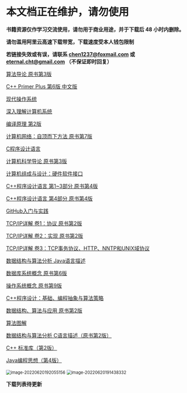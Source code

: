 # 本文档正在维护，请勿使用

**书籍资源仅作学习交流使用，请勿用于商业用途，并于下载后 48 小时内删除。**

**请勿滥用阿里云高速下载带宽，下载速度受本人钱包限制**

**若链接失效或有误，请联系 chen1237@foxmail.com 或 eternal.cht@gmail.com （不保证即时回复）** 

[算法导论 原书第3版](https://nme-file.oss-cn-hangzhou.aliyuncs.com/github/zstu-study/itbooks/%E7%AE%97%E6%B3%95%E5%AF%BC%E8%AE%BA%EF%BC%88%E5%8E%9F%E4%B9%A6%E7%AC%AC3%E7%89%88%EF%BC%89%20%28Thomas%20H.Cormen%2CCharles%20E.Leiserson%20etc.%29%20%28z-lib.org%29.pdf)

[C++ Primer Plus 第6版 中文版](https://nme-file.oss-cn-hangzhou.aliyuncs.com/github/zstu-study/itbooks/C%2B%2B%20Primer%20Plus%20%E7%AC%AC6%E7%89%88%20%E4%B8%AD%E6%96%87%E7%89%88%20%28Stephen%20Prata%29%20%28z-lib.org%29.pdf)

[现代操作系统](https://nme-file.oss-cn-hangzhou.aliyuncs.com/github/zstu-study/itbooks/%E7%8E%B0%E4%BB%A3%E6%93%8D%E4%BD%9C%E7%B3%BB%E7%BB%9F%20%28Andrew%20S.%20Tanenbaum%2C%20Herbert%20Bos%29%20%28z-lib.org%29.pdf)

[深入理解计算机系统](https://nme-file.oss-cn-hangzhou.aliyuncs.com/github/zstu-study/itbooks/%E6%B7%B1%E5%85%A5%E7%90%86%E8%A7%A3%E8%AE%A1%E7%AE%97%E6%9C%BA%E7%B3%BB%E7%BB%9F%20%28Randal%20E.%20Bryant%2C%20David%20R.%20O%E2%80%99Hallaron%29%20%28z-lib.org%29.pdf)

[编译原理 第2版](https://nme-file.oss-cn-hangzhou.aliyuncs.com/github/zstu-study/itbooks/%E7%BC%96%E8%AF%91%E5%8E%9F%E7%90%86%EF%BC%88%E7%AC%AC2%E7%89%88%EF%BC%89%20%28%20etc.%29%20%28z-lib.org%29.pdf)

[计算机网络：自顶而下方法 原书第7版](https://nme-file.oss-cn-hangzhou.aliyuncs.com/github/zstu-study/itbooks/%E8%AE%A1%E7%AE%97%E6%9C%BA%E7%BD%91%E7%BB%9C%EF%BC%88%E5%8E%9F%E4%B9%A6%E7%AC%AC7%E7%89%88%EF%BC%89%20%E8%87%AA%E9%A1%B6%E5%90%91%E4%B8%8B%E6%96%B9%E6%B3%95%20%28James%20F.%20Kurose%20Keith%20W.%20Ross%29%20%28z-lib.org%29.pdf)

[C程序设计语言](https://nme-file.oss-cn-hangzhou.aliyuncs.com/github/zstu-study/itbooks/C%E7%A8%8B%E5%BA%8F%E8%AE%BE%E8%AE%A1%E8%AF%AD%E8%A8%80%20%28Kernighan%2C%20Ritchie%29%20%28z-lib.org%29.pdf)

[计算机科学导论 原书第3版](https://nme-file.oss-cn-hangzhou.aliyuncs.com/github/zstu-study/itbooks/%E8%AE%A1%E7%AE%97%E6%9C%BA%E7%A7%91%E5%AD%A6%E5%AF%BC%E8%AE%BA%20-%20%E5%8E%9F%E4%B9%A6%E7%AC%AC3%E7%89%88%20%28%E8%B4%9D%E8%B5%AB%E9%B2%81%E5%85%B9%C2%B7%E4%BD%9B%E7%BD%97%E8%B5%9E%29%20%28z-lib.org%29.pdf)

[计算机组成与设计：硬件软件接口](https://nme-file.oss-cn-hangzhou.aliyuncs.com/github/zstu-study/itbooks/%E8%AE%A1%E7%AE%97%E6%9C%BA%E7%BB%84%E6%88%90%E4%B8%8E%E8%AE%BE%E8%AE%A1%EF%BC%9A%E7%A1%AC%E4%BB%B6%E8%BD%AF%E4%BB%B6%E6%8E%A5%E5%8F%A3%20%28David%20A.%20Patterson%2C%20John%20L.%20Hennessy%29%20%28z-lib.org%29.pdf)

[C++程序设计语言 第1~3部分 原书第4版](https://nme-file.oss-cn-hangzhou.aliyuncs.com/github/zstu-study/itbooks/C%2B%2B%E7%A8%8B%E5%BA%8F%E8%AE%BE%E8%AE%A1%E8%AF%AD%E8%A8%80.%E7%AC%AC1%EF%BD%9E3%E9%83%A8%E5%88%86.%E5%8E%9F%E4%B9%A6%E7%AC%AC4%E7%89%88%20%28Bjarne%20Stroustrup%29%20%28z-lib.org%29.pdf)

[C++程序设计语言 第4部分 原书第4版](https://nme-file.oss-cn-hangzhou.aliyuncs.com/github/zstu-study/itbooks/C%2B%2B%20%E7%A8%8B%E5%BA%8F%E8%AE%BE%E8%AE%A1%E8%AF%AD%E8%A8%80%EF%BC%9A%E7%AC%AC4%E9%83%A8%E5%88%86%20%E6%A0%87%E5%87%86%E5%BA%93%EF%BC%88%E5%8E%9F%E4%B9%A6%E7%AC%AC4%E7%89%88%20%28Bjarne%20Stroustrup%29%20%28z-lib.org%29.pdf)

[GitHub入门与实践](https://nme-file.oss-cn-hangzhou.aliyuncs.com/github/zstu-study/itbooks/GitHub%E5%85%A5%E9%97%A8%E4%B8%8E%E5%AE%9E%E8%B7%B5%20%28%E5%A4%A7%E5%A1%9A%E5%BC%98%E8%AE%B0%29%20%28z-lib.org%29.pdf)

[TCP/IP详解 卷1：协议 原书第2版](https://nme-file.oss-cn-hangzhou.aliyuncs.com/github/zstu-study/itbooks/TCPIP%E8%AF%A6%E8%A7%A3%20%E5%8D%B71%EF%BC%9A%E5%8D%8F%E8%AE%AE%EF%BC%88%E5%8E%9F%E4%B9%A6%E7%AC%AC2%E7%89%88%EF%BC%89%20%28%E5%87%AF%E6%96%87.R.%E7%A6%8F%E5%B0%94%2CW.%E7%90%86%E6%9F%A5%E5%BE%B7.%E5%8F%B2%E8%92%82%E6%96%87%E6%96%AF%29%20%28z-lib.org%29.pdf)

[TCP/IP详解 卷2：实现 原书第2版](https://nme-file.oss-cn-hangzhou.aliyuncs.com/github/zstu-study/itbooks/TCPIP%E8%AF%A6%E8%A7%A3%20%E5%8D%B72%EF%BC%9A%E5%AE%9E%E7%8E%B0%EF%BC%88%E5%8E%9F%E4%B9%A6%E7%AC%AC2%E7%89%88%EF%BC%89%20%28Kevin%20R.%20Fall%20W.%20Richard%20Stevens%29%20%28z-lib.org%29.pdf)

[TCP/IP详解 卷3：TCP事务协议、HTTP、NNTP和UNIX域协议](https://nme-file.oss-cn-hangzhou.aliyuncs.com/github/zstu-study/itbooks/tcpip%E8%AF%A6%E8%A7%A3%20%E5%8D%B73%EF%BC%9Atcp%E4%BA%8B%E5%8A%A1%E5%8D%8F%E8%AE%AE%E3%80%81http%E3%80%81nntp%E5%92%8Cunix%E5%9F%9F%E5%8D%8F%E8%AE%AE%20%28W.%20%E7%90%86%E6%9F%A5%E5%BE%B7%C2%B7%E5%8F%B2%E8%92%82%E6%96%87%E6%96%AF%29%20%28z-lib.org%29.pdf)

[数据结构与算法分析 Java语言描述](https://nme-file.oss-cn-hangzhou.aliyuncs.com/github/zstu-study/itbooks/%E6%95%B0%E6%8D%AE%E7%BB%93%E6%9E%84%E4%B8%8E%E7%AE%97%E6%B3%95%E5%88%86%E6%9E%90%20Java%E8%AF%AD%E8%A8%80%E6%8F%8F%E8%BF%B0%3DData%20Structures%20and%20Algorithm%20Analysis%20in%20Java%20%28%E9%9F%A6%E6%96%AF%20%28Mark%20Allen%20Weiss%29%2C%E5%86%AF%E8%88%9C%E7%8E%BA%29%20%28z-lib.org%29.pdf)

[数据库系统概念 原书第6版](https://nme-file.oss-cn-hangzhou.aliyuncs.com/github/zstu-study/itbooks/%E6%95%B0%E6%8D%AE%E5%BA%93%E7%B3%BB%E7%BB%9F%E6%A6%82%E5%BF%B5%20%EF%BC%88%E5%8E%9F%E4%B9%A6%E7%AC%AC6%E7%89%88%EF%BC%89%20%28%20etc.%29%20%28z-lib.org%29.pdf)

[操作系统概念 原书第9版](https://nme-file.oss-cn-hangzhou.aliyuncs.com/github/zstu-study/itbooks/%E6%93%8D%E4%BD%9C%E7%B3%BB%E7%BB%9F%E6%A6%82%E5%BF%B5%EF%BC%88%E5%8E%9F%E4%B9%A6%E7%AC%AC9%E7%89%88%EF%BC%89%20%28%20etc.%29%20%28z-lib.org%29.pdf)

[C++程序设计：基础、编程抽象与算法策略](https://nme-file.oss-cn-hangzhou.aliyuncs.com/github/zstu-study/itbooks/C%2B%2B%E7%A8%8B%E5%BA%8F%E8%AE%BE%E8%AE%A1%20%E5%9F%BA%E7%A1%80%E3%80%81%E7%BC%96%E7%A8%8B%E6%8A%BD%E8%B1%A1%E4%B8%8E%E7%AE%97%E6%B3%95%E7%AD%96%E7%95%A5%20%28Eric%20S.%20Roberts%29%20%28z-lib.org%29.pdf)

[数据结构、算法与应用 原书第2版](https://nme-file.oss-cn-hangzhou.aliyuncs.com/github/zstu-study/itbooks/%E6%95%B0%E6%8D%AE%E7%BB%93%E6%9E%84%E3%80%81%E7%AE%97%E6%B3%95%E4%B8%8E%E5%BA%94%E7%94%A8%EF%BC%88%E5%8E%9F%E4%B9%A6%E7%AC%AC2%E7%89%88%EF%BC%89%20C%2B%2B%E8%AF%AD%E8%A8%80%E6%8F%8F%E8%BF%B0%20%28Sartaj%20Sahni%29%20%28z-lib.org%29.pdf)

[算法图解](https://nme-file.oss-cn-hangzhou.aliyuncs.com/github/zstu-study/itbooks/%E7%AE%97%E6%B3%95%E5%9B%BE%E8%A7%A3.pdf)

[数据结构与算法分析 C语言描述（原书第2版）](https://nme-file.oss-cn-hangzhou.aliyuncs.com/github/zstu-study/itbooks/%E6%95%B0%E6%8D%AE%E7%BB%93%E6%9E%84%E4%B8%8E%E7%AE%97%E6%B3%95%E5%88%86%E6%9E%90%20C%E8%AF%AD%E8%A8%80%E6%8F%8F%E8%BF%B0%EF%BC%88%E5%8E%9F%E4%B9%A6%E7%AC%AC2%E7%89%88%EF%BC%89.pdf)

[C++ 标准库（第2版）](https://nme-file.oss-cn-hangzhou.aliyuncs.com/github/zstu-study/itbooks/C%2B%2B%E6%A0%87%E5%87%86%E5%BA%93%EF%BC%88%E7%AC%AC2%E7%89%88%EF%BC%89.epub)

[Java编程思想（第4版）](https://nme-file.oss-cn-hangzhou.aliyuncs.com/github/zstu-study/itbooks/Java%E7%BC%96%E7%A8%8B%E6%80%9D%E6%83%B3%EF%BC%88%E7%AC%AC4%E7%89%88%EF%BC%89%20.pdf)



<img src="https://nme-200t.oss-cn-hangzhou.aliyuncs.com/template/202206201920193.png" alt="image-20220620192055156" style="zoom:80%;" />

<img src="https://nme-200t.oss-cn-hangzhou.aliyuncs.com/template/202206201914403.png" alt="image-20220620191438332" style="zoom: 80%;" />


**下载列表待更新**
